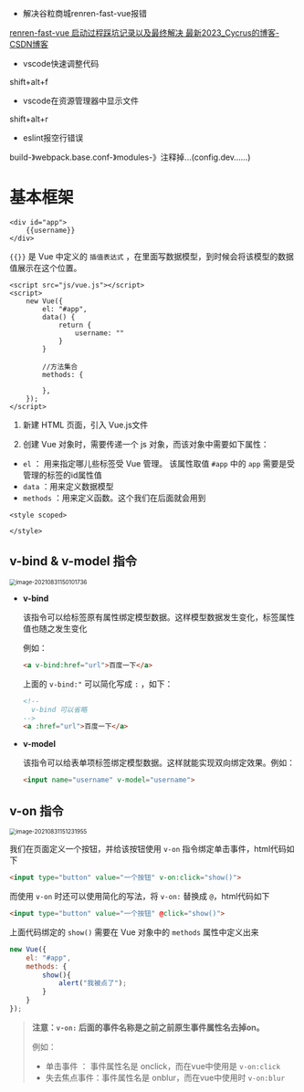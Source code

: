- 解决谷粒商城renren-fast-vue报错

[renren-fast-vue 启动过程踩坑记录以及最终解决 最新2023_Cycrus的博客-CSDN博客](https://blog.csdn.net/qq_52181770/article/details/129693296)

- vscode快速调整代码

shift+alt+f

- vscode在资源管理器中显示文件

shift+alt+r

- eslint报空行错误

build-》webpack.base.conf-》modules-》注释掉...(config.dev……)

# 基本框架

```vue
<div id="app">
    {{username}}
</div>
```

`{{}}` 是 Vue 中定义的 `插值表达式` ，在里面写数据模型，到时候会将该模型的数据值展示在这个位置。

```vue
<script src="js/vue.js"></script>
<script>   
    new Vue({
        el: "#app",
        data() {
            return {
                username: ""
            }
        }

        //方法集合
        methods: {

        },
	});
</script>
```

1. 新建 HTML 页面，引入 Vue.js文件

2. 创建 Vue 对象时，需要传递一个 js 对象，而该对象中需要如下属性：

* `el` ： 用来指定哪儿些标签受 Vue 管理。 该属性取值 `#app` 中的 `app` 需要是受管理的标签的id属性值
* `data` ：用来定义数据模型
* `methods` ：用来定义函数。这个我们在后面就会用到

```vue
<style scoped>

</style>
```

## v-bind & v-model 指令

<img src="E:\java\StudyNotes-main\JavaWeb-资料\day13-Vue&Element\01-Vue&ElementUI\ppt\assets\image-20210831150101736.png" alt="image-20210831150101736" style="zoom:70%;" />

* **v-bind**

  该指令可以给标签原有属性绑定模型数据。这样模型数据发生变化，标签属性值也随之发生变化

  例如：

  ```html
  <a v-bind:href="url">百度一下</a>
  ```

  上面的 `v-bind:"`  可以简化写成 `:`  ，如下：

  ```html
  <!--
  	v-bind 可以省略
  -->
  <a :href="url">百度一下</a>
  ```

* **v-model**

  该指令可以给表单项标签绑定模型数据。这样就能实现双向绑定效果。例如：

  ```html
  <input name="username" v-model="username">
  ```

##  v-on 指令

<img src="E:\java\StudyNotes-main\JavaWeb-资料\day13-Vue&Element\01-Vue&ElementUI\ppt\assets\image-20210831151231955.png" alt="image-20210831151231955" style="zoom:70%;" />

我们在页面定义一个按钮，并给该按钮使用 `v-on` 指令绑定单击事件，html代码如下

```html
<input type="button" value="一个按钮" v-on:click="show()">
```

而使用 `v-on` 时还可以使用简化的写法，将 `v-on:` 替换成 `@`，html代码如下

```html
<input type="button" value="一个按钮" @click="show()">
```

上面代码绑定的 `show()` 需要在 Vue 对象中的 `methods` 属性中定义出来

```js
new Vue({
    el: "#app",
    methods: {
        show(){
            alert("我被点了");
        }
    }
});
```

> **注意：`v-on:` 后面的事件名称是之前之前原生事件属性名去掉on。**
>
> 例如：
>
> * 单击事件 ： 事件属性名是 onclick，而在vue中使用是 `v-on:click`
> * 失去焦点事件：事件属性名是 onblur，而在vue中使用时 `v-on:blur`